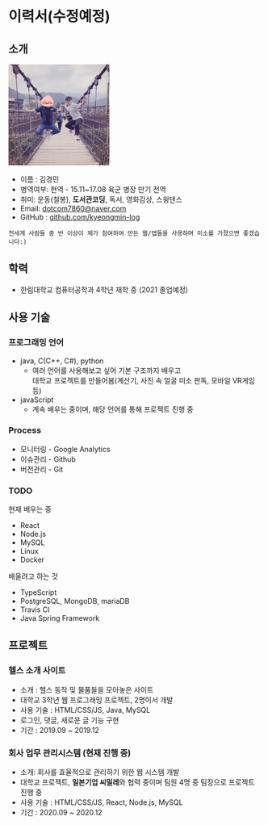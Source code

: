 # 이력서(수정예정)
## 소개
<img src='./images/profile.jpg' width="200" height="200" />

- 이름 : 김경민
- 병역여부: 현역 - 15.11~17.08 육군 병장 만기 전역
- 취미: 운동(철봉), **도서관코딩**, 독서, 영화감상, 스윙댄스
- Email: dotcom7860@naver.com
- GitHub : [github.com/kyeongmin-log](https://github.com/kyeongmin-log)
```
전세계 사람들 중 반 이상이 제가 참여하여 만든 웹/앱들을 사용하며 미소를 가졌으면 좋겠습니다:)
```

## 학력
- 한림대학교 컴퓨터공학과 4학년 재학 중 (2021 졸업예정)

## 사용 기술
### 프로그래밍 언어
* java, C(C++, C#), python  
  + 여러 언어를 사용해보고 싶어 기본 구조까지 배우고 <br/>대학교 프로젝트를 만들어봄(계산기, 사진 속 얼굴 미소 판독, 모바일 VR게임 등)
* javaScript
  + 계속 배우는 중이며, 해당 언어를 통해 프로젝트 진행 중

<!--### Frontend-->
<!--### Server-->
### Process
- 모니터링 - Google Analytics
- 이슈관리 - Github
- 버전관리 - Git

### TODO
현재 배우는 중
- React
- Node.js
- MySQL
- Linux
- Docker

배울려고 하는 것<br/>
- TypeScript
- PostgreSQL, MongoDB, mariaDB 
- Travis CI
- Java Spring Framework

## 프로젝트
### 헬스 소개 사이트
- 소개 : 헬스 동작 및 물품들을 모아놓은 사이트
- 대학교 3학년 웹 프로그래밍 프로젝트, 2명이서 개발
- 사용 기술 : HTML/CSS/JS, Java, MySQL
- 로그인, 댓글, 새로운 글 기능 구현
- 기간 : 2019.09 ~ 2019.12

### 회사 업무 관리시스템 (현재 진행 중) 
- 소개: 회사를 효율적으로 관리하기 위한 웹 시스템 개발
- 대학교 프로젝트, **일본기업 씨밀레**와 협력 중이며 팀원 4명 중 팀장으로 프로젝트 진행 중
- 사용 기술 : HTML/CSS/JS, React, Node.js, MySQL
- 기간 : 2020.09 ~ 2020.12
